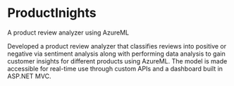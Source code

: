 # ProductInights
A product review analyzer using AzureML

Developed a product review analyzer that classifies reviews into positive or negative via sentiment analysis along with performing data analysis
to gain customer insights for different products using AzureML. The model is made accessible for real-time use through custom APIs and a dashboard built in ASP.NET MVC.

